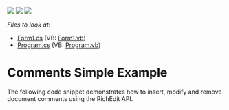 <!-- default badges list -->
![](https://img.shields.io/endpoint?url=https://codecentral.devexpress.com/api/v1/VersionRange/128609066/20.1.2%2B)
[![](https://img.shields.io/badge/Open_in_DevExpress_Support_Center-FF7200?style=flat-square&logo=DevExpress&logoColor=white)](https://supportcenter.devexpress.com/ticket/details/T474988)
[![](https://img.shields.io/badge/📖_How_to_use_DevExpress_Examples-e9f6fc?style=flat-square)](https://docs.devexpress.com/GeneralInformation/403183)
<!-- default badges end -->
<!-- default file list -->
*Files to look at*:

* [Form1.cs](./CS/CommentsSimpleExample/Form1.cs) (VB: [Form1.vb](./VB/CommentsSimpleExample/Form1.vb))
* [Program.cs](./CS/CommentsSimpleExample/Program.cs) (VB: [Program.vb](./VB/CommentsSimpleExample/Program.vb))
<!-- default file list end -->
# Comments Simple Example


The following code snippet demonstrates how to insert, modify and remove document comments using the RichEdit API. 

<br/>



